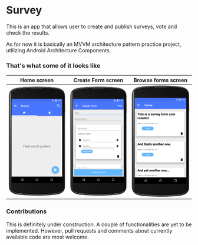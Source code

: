 # Survey  #

This is an app that allows user to create and publish surveys, vote and check the results. 

As for now it is basically an MVVM architecture pattern practice project, utilizing Android Architecture Components.

### That's what some of it looks like ###

Home screen                     | Create Form screen                 | Browse forms screen
:------------------------------:|:----------------------------------:|:--------------------------------:
![screen1](art/home_screen.png) | ![screen2](art/creator_screen.png) | ![screen3](art/forms_screen.png)

### Contributions ###
This is definitely under construction. A couple of functionalities are yet to be implemented.
However, pull requests and comments about currently available code are most welcome.
